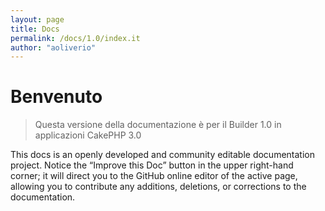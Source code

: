 ```yaml
---
layout: page
title: Docs
permalink: /docs/1.0/index.it
author: "aoliverio"
---
```


# Benvenuto

> Questa versione della documentazione è per il Builder 1.0 in applicazioni CakePHP 3.0

This docs is an openly developed and community editable documentation project. Notice the “Improve this Doc” button in the upper right-hand corner; it will direct you to the GitHub online editor of the active page, allowing you to contribute any additions, deletions, or corrections to the documentation.